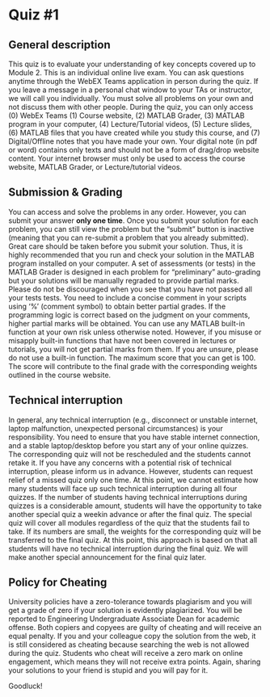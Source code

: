 # Quiz #1

## General description
This quiz is to evaluate your understanding of key concepts covered up to Module 2. This is an individual online live exam. You can ask questions anytime through the WebEX Teams application in person during the quiz. If you leave a message in a personal chat window to your TAs or instructor, we will call you individually. You must solve all problems on your own and not discuss them with other people. During the quiz, you can only access (0) WebEx Teams (1) Course website, (2) MATLAB Grader, (3) MATLAB program in your computer, (4) Lecture/Tutorial videos, (5) Lecture slides, (6) MATLAB files that you have created while you study this course, and (7) Digital/Offline notes that you have made your own. Your digital note (in pdf or word) contains only texts and should not be a form of drag/drop website content. Your internet browser must only be used to access the course website, MATLAB Grader, or Lecture/tutorial videos. 

## Submission & Grading
You can access and solve the problems in any order. However, you can submit your answer **only one time**. Once you submit your solution for each problem, you can still view the problem but the “submit” button is inactive (meaning that you can re-submit a problem that you already submitted). Great care should be taken before you submit your solution. Thus, it is highly recommended that you run and check your solution in the MATLAB program installed on your computer. A set of assessments (or tests) in the MATLAB Grader is designed in each problem for “preliminary” auto-grading but your solutions will be manually regraded to provide partial marks. Please do not be discouraged when you see that you have not passed all your tests tests. You need to include a concise comment in your scripts using ‘%’ (comment symbol) to obtain better partial grades. If the programming logic is correct based on the judgment on your comments, higher partial marks will be obtained. You can use any MATLAB built-in function at your own risk unless otherwise noted. However, if you misuse or misapply built-in functions that have not been covered in lectures or tutorials, you will not get partial marks from them. If you are unsure, please do not use a built-in function. The maximum score that you can get is 100. The score will contribute to the final grade with the corresponding weights outlined in the course website. 

## Technical interruption
In general, any technical interruption (e.g., disconnect or unstable internet, laptop malfunction, unexpected personal circumstances) is your responsibility. You need to ensure that you have stable internet connection, and a stable laptop/desktop before you start any of your online quizzes. The corresponding quiz will not be rescheduled and the students cannot retake it. If you have any concerns with a potential risk of technical interruption, please inform us in advance. However, students can request relief of a missed quiz only one time. At this point, we cannot estimate how many students will face up such technical interruption during all four quizzes. If the number of students having technical interruptions during quizzes is a considerable amount, students will have the opportunity to take another special quiz a weekin advance or after the final quiz. The special quiz will cover all modules regardless of the quiz that the students fail to take. If its numbers are small, the weights for the corresponding quiz will be transferred to the final quiz. At this point, this approach is based on that all students will have no technical interruption during the final quiz. We will make another special announcement for the final quiz later. 

## Policy for Cheating 
University policies have a zero-tolerance towards plagiarism and you will get a grade of zero if your solution is evidently plagiarized. You will be reported to Engineering Undergraduate Associate Dean for academic offense. Both copiers and copyees are guilty of cheating and will receive an equal penalty. If you and your colleague copy the solution from the web, it is still considered as cheating because searching the web is not allowed during the quiz. Students who cheat will receive a zero mark on online engagement, which means they will not receive extra points. Again, sharing your solutions to your friend is stupid and you will pay for it. 

Goodluck!
